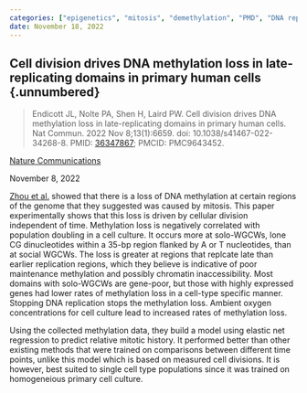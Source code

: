 ```yaml
---
categories: ["epigenetics", "mitosis", "demethylation", "PMD", "DNA replication", "DNA methylation"]
date: November 18, 2022
---
```


## Cell division drives DNA methylation loss in late-replicating domains in primary human cells {.unnumbered}

> Endicott JL, Nolte PA, Shen H, Laird PW. Cell division drives DNA methylation
> loss in late-replicating domains in primary human cells. Nat Commun. 2022 Nov
> 8;13(1):6659. doi: 10.1038/s41467-022-34268-8. PMID:
> [36347867](https://pubmed.ncbi.nlm.nih.gov/36347867/); PMCID: PMC9643452.

[Nature Communications](https://doi.org/10.1038/s41467-022-34268-8)

November 8, 2022

[Zhou et al.](dna_methylation_loss_late_replicating_domains_linked_mitotic_cell_division.md)
showed that there is a loss of DNA methylation at certain regions of the genome
that they suggested was caused by mitosis. This paper experimentally shows that
this loss is driven by cellular division independent of time. Methylation loss
is negatively correlated with population doubling in a cell culture. It occurs
more at solo-WGCWs, lone CG dinucleotides within a 35-bp region flanked by A or
T nucleotides, than at social WGCWs. The loss is greater at regions that
replcate late than earlier replication regions, which they believe is indicative
of poor maintenance methylation and possibly chromatin inaccessibility. Most
domains with solo-WGCWs are gene-poor, but those with highly expressed genes had
lower rates of methylation loss in a cell-type specific manner. Stopping DNA
replication stops the methylation loss. Ambient oxygen concentrations for cell
culture lead to increased rates of methylation loss.

Using the collected methylation data, they build a model using elastic net
regression to predict relative mitotic history. It performed better than other
existing methods that were trained on comparisons between different time points,
unlike this model which is based on measured cell divisions. It is however, best
suited to single cell type populations since it was trained on homogeneious
primary cell culture.
